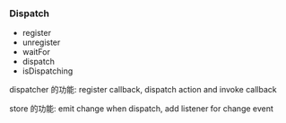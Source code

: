 

### Dispatch
- register
- unregister
- waitFor
- dispatch
- isDispatching



dispatcher 的功能: register callback, dispatch action and invoke callback

store 的功能: emit change when dispatch, add listener for change event



